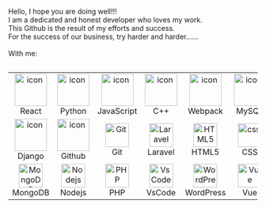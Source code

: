<!-- ### Hi there 👋 -->

<!--
**✨ _special_ ✨ repository because its `README.md` (this file) appears on your GitHub profile.

Here are some ideas to get you started:

- 🔭 I’m currently working on ...
- 🌱 I’m currently learning ...
- 👯 I’m looking to collaborate on ...
- 🤔 I’m looking for help with ...
- 💬 Ask me about ...
- 📫 How to reach me: ...
- 😄 Pronouns: ...
- ⚡ Fun fact: ...
-->

<!-- [![Fahad GitHub Banner](./assets/pegasus.png)](https://github.com/TelamonPegasus) -->


Hello, I hope you are doing well!!! <br>
I am a dedicated and honest developer who loves my work. <br>
This Github is the result of my efforts and success. <br>
For the success of our business, try harder and harder...... <br>
<br>
With me:<br>
<div style="display: flex; align-items: flex-start; align: center">
<table align="center">
  <tr>
    <td align="center" width="96">
        <img src="https://techstack-generator.vercel.app/react-icon.svg" alt="icon" width="65" height="65" />
      <br>React
    </td>
    <td align="center" width="96">
      <a href="#macropower-tech">
        <img src="https://techstack-generator.vercel.app/python-icon.svg" alt="icon" width="65" height="65" />
      </a>
      <br>Python
    </td>
    <td align="center" width="96">
        <img src="https://techstack-generator.vercel.app/js-icon.svg" alt="icon" width="65" height="65" />
      <br>JavaScript
    </td>
    <td align="center" width="96">
        <img src="https://techstack-generator.vercel.app/cpp-icon.svg" alt="icon" width="65" height="65" />
      <br>C++
    </td>
    <td align="center" width="96">
        <img src="https://techstack-generator.vercel.app/webpack-icon.svg" alt="icon" width="65" height="65" />
      <br>Webpack
    </td>
    <td align="center" width="96">
        <img src="https://techstack-generator.vercel.app/mysql-icon.svg" alt="icon" width="65" height="65" />
      <br>MySQL
    </td>
    <td align="center" width="96">
        <img src="https://techstack-generator.vercel.app/ts-icon.svg" alt="icon" width="65" height="65" />
      <br>TypeScript
    </td>
    <td align="center" width="96">
        <img src="https://techstack-generator.vercel.app/aws-icon.svg" alt="icon" width="65" height="65" />
      <br>AWS
    </td>
    <td align="center" width="96">
        <img src="https://techstack-generator.vercel.app/csharp-icon.svg" alt="icon" width="65" height="65" />
      <br>C#
    </td>
  </tr>
  <tr>
  <td align="center" width="96">
        <img src="https://techstack-generator.vercel.app/django-icon.svg" alt="icon" width="65" height="65" />
      <br>Django
    <td align="center" width="96">
        <img src="https://techstack-generator.vercel.app/github-icon.svg" alt="icon" width="65" height="65" />
      <br>Github
    </td>
    <td align="center" width="96"> 
        <img src="https://user-images.githubusercontent.com/25181517/192108372-f71d70ac-7ae6-4c0d-8395-51d8870c2ef0.png" width="48" height="48" alt="Git" />
      <br>Git
    </td>
    <td align="center"  width="96">
        <img src="https://skillicons.dev/icons?i=laravel" width="48" height="48" alt="Laravel" />
      <br>Laravel
    </td>
    <td align="center"  width="96">
        <img src="https://skillicons.dev/icons?i=html" width="48" height="48" alt="HTML5" />
      <br>HTML5
    </td>
    <td align="center" width="96">
        <img src="https://skillicons.dev/icons?i=css" width="48" height="48" alt="css" />
      <br>CSS
    </td>
    <td align="center"  width="96">
        <img src="https://skillicons.dev/icons?i=bootstrap" width="48" height="48" alt="bootstrap" />
      <br>Bootstrap
    </td>
    <td align="center" width="96">
        <img src="https://skillicons.dev/icons?i=tailwind" width="48" height="48" alt="tailwind" />
      <br>Tailwind
    </td>
    <td align="center" width="96">
        <img src="https://skillicons.dev/icons?i=jquery" width="48" height="48" alt="jQuery" />
      <br>jQuery
    </td>
  </tr>
 <tr>
      <td align="center" width="96">
        <img src="https://skillicons.dev/icons?i=mongodb" width="48" height="48" alt="MongoDB" />
      <br>MongoDB
    </td>
        <td align="center" width="96">
        <img src="https://skillicons.dev/icons?i=nodejs" width="48" height="48" alt="Nodejs" />
      <br>Nodejs
      </td>
      </td>
    <td align="center" width="96">
        <img src="https://skillicons.dev/icons?i=php" width="48" height="48" alt="PHP" />
      <br>PHP
    </td>
            <td align="center" width="96">
        <img src="https://skillicons.dev/icons?i=vscode" width="48" height="48" alt="VsCode" />
      <br>VsCode
    </td>
              <td align="center" width="96">
        <img src="https://skillicons.dev/icons?i=wordpress" width="48" height="48" alt="WordPress" />
      <br>WordPress
    </td>
              <td align="center" width="96">
        <img src="https://skillicons.dev/icons?i=vue" width="48" height="48" alt="Vue" />
      <br>Vue
    </td>
              <td align="center" width="96">
        <img src="https://skillicons.dev/icons?i=sass" width="48" height="48" alt="Sass" />
      <br>Sass
    </td>
              <td align="center" width="96">
        <img src="https://skillicons.dev/icons?i=graphql" width="48" height="48" alt="MySQL" />
      <br>GraphQL
    </td>
    <td align="center" width="96">
        <img src="https://skillicons.dev/icons?i=postgres" width="48" height="48" alt="PostgreSQL" />
      <br>PostgreSQL
    </td>
 </tr>
</table>
<br><br>


</div>
<!-- <div style="display: inline_block">
    &nbsp;&nbsp;&nbsp;&nbsp;&nbsp;
    <img align="center" alt="HTML" height="50" width="50" src="https://raw.githubusercontent.com/devicons/devicon/master/icons/html5/html5-original.svg">
    <img align="center" alt="CSS" height="50" width="50" src="https://raw.githubusercontent.com/devicons/devicon/master/icons/css3/css3-original.svg">
    <img align="center" alt="Js" height="50" width="50" src="https://media.bitdegree.org/storage/media/images/2018/12/node-js-interview-questions-logo-2-266x300.png">
    <img align="center" alt="PHP" height="50" width="50"  src="https://upload.wikimedia.org/wikipedia/commons/thumb/3/31/Webysther_20160423_-_Elephpant.svg/1200px-Webysther_20160423_-_Elephpant.svg.png">
    <img align="center" alt="React" height="50" width="50"  src="https://img.icons8.com/officel/144/000000/react.png">
    <img align="center" alt="Vue js" height="50" width="50"  src="https://img.icons8.com/color/search/vue-js">
    <img align="center" alt="Laravel" height="50" width="50" src="https://upload.wikimedia.org/wikipedia/commons/thumb/9/9a/Laravel.svg/220px-Laravel.svg.png">
    <img align="center" alt="Node" height="50" width="50"  src="https://img.icons8.com/color/144/000000/nodejs.png">
    <img align="center" alt="MY SQL" height="50" width="50" src="https://c1.klipartz.com/pngpicture/64/828/sticker-png-mysql-logo-organization-database-database-management-system-theory-implementation-line-circle-thumbnail.png">
    <img align="center" alt="Rest API" height="50" width="50" src="https://nextbigtechnology.com/wp-content/uploads/2018/10/restapi.jpg">
    <img align="center" alt="Docker" height="50" width="50" src="https://img.icons8.com/color/search/docker">
    <img src="https://raw.githubusercontent.com/devicons/devicon/master/icons/android/android-original-wordmark.svg"
    alt="android" width="50" height="50" />
    <img src="https://raw.githubusercontent.com/devicons/devicon/master/icons/angularjs/angularjs-original-wordmark.svg"
        alt="angularjs" width="50" height="50" />
    <img src="https://raw.githubusercontent.com/devicons/devicon/master/icons/amazonwebservices/amazonwebservices-original-wordmark.svg"
        alt="aws" width="50" height="50" />
    <img src="https://raw.githubusercontent.com/devicons/devicon/master/icons/bootstrap/bootstrap-plain-wordmark.svg"
        alt="bootstrap" width="50" height="50" />
    <img src="https://raw.githubusercontent.com/devicons/devicon/master/icons/c/c-original.svg" alt="c" width="50"
        height="50" />
    <img src="https://raw.githubusercontent.com/Hardik0307/Hardik0307/master/assets/canvasjs-charts.svg" alt="canvasjs"
        width="50" height="50" />
    <img src="https://raw.githubusercontent.com/devicons/devicon/master/icons/cplusplus/cplusplus-original.svg"
        alt="cplusplus" width="50" height="50" />
    <img src="https://raw.githubusercontent.com/devicons/devicon/master/icons/csharp/csharp-original.svg" alt="csharp"
        width="50" height="50" />
    <img src="https://cdn.worldvectorlogo.com/logos/django.svg" alt="django" width="50" height="50" />
    <img src="https://raw.githubusercontent.com/devicons/devicon/master/icons/express/express-original-wordmark.svg"
        alt="express" width="50" height="50" />
    <img src="https://www.vectorlogo.zone/logos/figma/figma-icon.svg" alt="figma" width="50" height="50" />
    <img src="https://www.vectorlogo.zone/logos/flutterio/flutterio-icon.svg" alt="flutter" width="50" height="50" />
    <img src="https://www.vectorlogo.zone/logos/git-scm/git-scm-icon.svg" alt="git" width="50" height="50" />
    <img src="https://raw.githubusercontent.com/devicons/devicon/master/icons/go/go-original.svg" alt="go" width="50"
        height="50" />
    <img src="https://www.vectorlogo.zone/logos/adobe_illustrator/adobe_illustrator-icon.svg" alt="illustrator" width="50"
        height="50" />
    <img src="https://raw.githubusercontent.com/devicons/devicon/master/icons/java/java-original.svg" alt="java" width="50"
        height="50" />
    <img src="https://raw.githubusercontent.com/devicons/devicon/master/icons/javascript/javascript-original.svg"
        alt="javascript" width="50" height="50" />
    <img src="https://www.vectorlogo.zone/logos/kotlinlang/kotlinlang-icon.svg" alt="kotlin" width="50" height="50" />
    <img src="https://upload.wikimedia.org/wikipedia/commons/2/21/Matlab_Logo.png" alt="matlab" width="50" height="50" />
    <img src="https://raw.githubusercontent.com/devicons/devicon/master/icons/mongodb/mongodb-original-wordmark.svg"
        alt="mongodb" width="50" height="50" />
    <img src="https://raw.githubusercontent.com/devicons/devicon/master/icons/mysql/mysql-original-wordmark.svg" alt="mysql"
        width="50" height="50" />
    <img src="https://cdn.worldvectorlogo.com/logos/nextjs-2.svg" alt="nextjs" width="50" height="50" />
    <img src="https://www.vectorlogo.zone/logos/opencv/opencv-icon.svg" alt="opencv" width="50" height="50" />
    <img src="https://raw.githubusercontent.com/devicons/devicon/master/icons/photoshop/photoshop-line.svg" alt="photoshop"
        width="50" height="50" />
    <img src="https://www.vectorlogo.zone/logos/getpostman/getpostman-icon.svg" alt="postman" width="50" height="50" />
    <img src="https://raw.githubusercontent.com/devicons/devicon/master/icons/python/python-original.svg" alt="python"
        width="50" height="50" />
    <img src="https://upload.wikimedia.org/wikipedia/commons/0/0b/Qt_logo_2016.svg" alt="qt" width="50" height="50" />
    <img src="https://reactnative.dev/img/header_logo.svg" alt="reactnative" width="50" height="50" />
    <img src="https://raw.githubusercontent.com/devicons/devicon/master/icons/sass/sass-original.svg" alt="sass" width="50"
        height="50" />
    <img src="https://www.vectorlogo.zone/logos/tailwindcss/tailwindcss-icon.svg" alt="tailwind" width="50" height="50" />
    <img src="https://raw.githubusercontent.com/devicons/devicon/master/icons/typescript/typescript-original.svg"
        alt="typescript" width="50" height="50" />
    <img src="https://www.vectorlogo.zone/logos/unity3d/unity3d-icon.svg" alt="unity" width="50" height="50" />
</div> -->
<br><br>
<!-- <div>
    <p align="left"> <img src="https://komarev.com/ghpvc/?username=crystalstar0920&label=Profile%20views&color=0e75b6&style=flat" alt="crystalstar0920" /> </p>
    <p align="left"> <a href="https://github.com/ryo-ma/github-profile-trophy"><img src="https://github-profile-trophy.vercel.app/?username=crystalstar0920" alt="crystalstar0920" /></a> </p>
</div> -->
<br><br>

